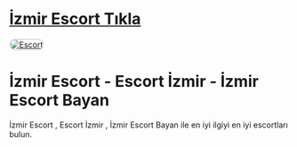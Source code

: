 # <a href="https://wilad-izmirli35.com">İzmir Escort Tıkla</a>

<a href="https://wilad-izmirli35.com" title="Escort">
    <img src="https://resmim.net/cdn/2025/01/29/DpjCSq.md.png" alt="Escort" style="max-width: 100%; border: 2px solid #ddd; border-radius: 10px;">
</a>

# İzmir Escort - Escort İzmir - İzmir Escort Bayan
İzmir Escort , Escort İzmir , İzmir Escort Bayan ile en iyi ilgiyi en iyi escortları bulun.
